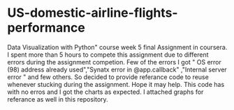 # US-domestic-airline-flights-performance
Data Visualization with Python" course week 5 final Assignment in coursera. 
I spent more than 5 hours to compete this assignment due to different errors during the assignment competion. 
Few of the errors I got " OS error (98) address already used","Synatx error in @app.callback" ,"Internal server error " and few others.
So decided to provide referance code to reuse whenever stucking during the assignment.
Hope it may help.
This code has with no erros and I got the charts as expected.
I attached graphs for referance as well in this repository.
